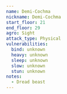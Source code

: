 ```yaml
---
name: Demi-Cochma
nickname: Demi-Cochma
start_floor: 21
end_floor: 29
agro: Sight
attack_type: Physical
vulnerabilities:
  bind: unknown
  heavy: unknown
  sleep: unknown
  slow: unknown
  stun: unknown
notes:
  - Dread beast
---
```

